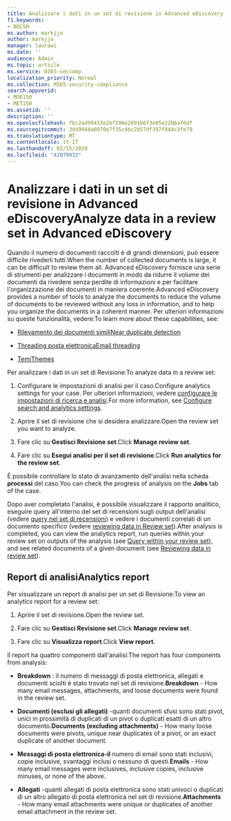 ```yaml
---
title: Analizzare i dati in un set di revisione in Advanced eDiscovery
f1.keywords:
- NOCSH
ms.author: markjjo
author: markjjo
manager: laurawi
ms.date: ''
audience: Admin
ms.topic: article
ms.service: O365-seccomp
localization_priority: Normal
ms.collection: M365-security-compliance
search.appverid:
- MOE150
- MET150
ms.assetid: ''
description: ''
ms.openlocfilehash: fbc2ad99433e2bf296e2891b6f3e85e22b6af6df
ms.sourcegitcommit: 3dd9944a6070a7f35c4bc2b57df397f844c3fe79
ms.translationtype: MT
ms.contentlocale: it-IT
ms.lasthandoff: 02/15/2020
ms.locfileid: "42079933"
---
```

# <a name="analyze-data-in-a-review-set-in-advanced-ediscovery"></a><span data-ttu-id="941cb-102">Analizzare i dati in un set di revisione in Advanced eDiscovery</span><span class="sxs-lookup"><span data-stu-id="941cb-102">Analyze data in a review set in Advanced eDiscovery</span></span>

<span data-ttu-id="941cb-103">Quando il numero di documenti raccolti è di grandi dimensioni, può essere difficile rivederli tutti.</span><span class="sxs-lookup"><span data-stu-id="941cb-103">When the number of collected documents is large, it can be difficult to review them all.</span></span> <span data-ttu-id="941cb-104">Advanced eDiscovery fornisce una serie di strumenti per analizzare i documenti in modo da ridurre il volume dei documenti da rivedere senza perdite di informazioni e per facilitare l'organizzazione dei documenti in maniera coerente.</span><span class="sxs-lookup"><span data-stu-id="941cb-104">Advanced eDiscovery provides a number of tools to analyze the documents to reduce the volume of documents to be reviewed without any loss in information, and to help you organize the documents in a coherent manner.</span></span> <span data-ttu-id="941cb-105">Per ulteriori informazioni su queste funzionalità, vedere:</span><span class="sxs-lookup"><span data-stu-id="941cb-105">To learn more about these capabilities, see:</span></span>

- [<span data-ttu-id="941cb-106">Rilevamento dei documenti simili</span><span class="sxs-lookup"><span data-stu-id="941cb-106">Near duplicate detection</span></span>](near-duplicates.md)

- [<span data-ttu-id="941cb-107">Threading posta elettronica</span><span class="sxs-lookup"><span data-stu-id="941cb-107">Email threading</span></span>](email-threading.md)

- [<span data-ttu-id="941cb-108">Temi</span><span class="sxs-lookup"><span data-stu-id="941cb-108">Themes</span></span>](themes.md)

<span data-ttu-id="941cb-109">Per analizzare i dati in un set di Revisione:</span><span class="sxs-lookup"><span data-stu-id="941cb-109">To analyze data in a review set:</span></span>

1. <span data-ttu-id="941cb-110">Configurare le impostazioni di analisi per il caso.</span><span class="sxs-lookup"><span data-stu-id="941cb-110">Configure analytics settings for your case.</span></span> <span data-ttu-id="941cb-111">Per ulteriori informazioni, vedere [configurare le impostazioni di ricerca e analisi](configure-search-analytics-settings.md).</span><span class="sxs-lookup"><span data-stu-id="941cb-111">For more information, see [Configure search and analytics settings](configure-search-analytics-settings.md).</span></span>

2. <span data-ttu-id="941cb-112">Aprire il set di revisione che si desidera analizzare.</span><span class="sxs-lookup"><span data-stu-id="941cb-112">Open the review set you want to analyze.</span></span>

3. <span data-ttu-id="941cb-113">Fare clic su **Gestisci Revisione set**.</span><span class="sxs-lookup"><span data-stu-id="941cb-113">Click **Manage review set**.</span></span>

4. <span data-ttu-id="941cb-114">Fare clic su **Esegui analisi per il set di revisione**.</span><span class="sxs-lookup"><span data-stu-id="941cb-114">Click **Run analytics for the review set**.</span></span>

<span data-ttu-id="941cb-115">È possibile controllare lo stato di avanzamento dell'analisi nella scheda **processi** del caso.</span><span class="sxs-lookup"><span data-stu-id="941cb-115">You can check the progress of analysis on the **Jobs** tab of the case.</span></span>

 <span data-ttu-id="941cb-116">Dopo aver completato l'analisi, è possibile visualizzare il rapporto analitico, eseguire query all'interno del set di recensioni sugli output dell'analisi (vedere [query nel set di recensioni](review-set-search.md)) e vedere i documenti correlati di un documento specifico (vedere [reviewing data in Review set](reviewing-data-in-review-set.md)).</span><span class="sxs-lookup"><span data-stu-id="941cb-116">After analysis is completed, you can view the analytics report, run queries within your review set on outputs of the analysis (see [Query within your review set](review-set-search.md)), and see related documents of a given document (see [Reviewing data in review set](reviewing-data-in-review-set.md)).</span></span>

## <a name="analytics-report"></a><span data-ttu-id="941cb-117">Report di analisi</span><span class="sxs-lookup"><span data-stu-id="941cb-117">Analytics report</span></span>

<span data-ttu-id="941cb-118">Per visualizzare un report di analisi per un set di Revisione:</span><span class="sxs-lookup"><span data-stu-id="941cb-118">To view an analytics report for a review set:</span></span>

1. <span data-ttu-id="941cb-119">Aprire il set di revisione.</span><span class="sxs-lookup"><span data-stu-id="941cb-119">Open the review set.</span></span>

2. <span data-ttu-id="941cb-120">Fare clic su **Gestisci Revisione set**.</span><span class="sxs-lookup"><span data-stu-id="941cb-120">Click **Manage review set**.</span></span>

3. <span data-ttu-id="941cb-121">Fare clic su **Visualizza report**.</span><span class="sxs-lookup"><span data-stu-id="941cb-121">Click **View report**.</span></span>

<span data-ttu-id="941cb-122">Il report ha quattro componenti dall'analisi:</span><span class="sxs-lookup"><span data-stu-id="941cb-122">The report has four components from analysis:</span></span>

- <span data-ttu-id="941cb-123">**Breakdown** : il numero di messaggi di posta elettronica, allegati e documenti sciolti è stato trovato nel set di revisione.</span><span class="sxs-lookup"><span data-stu-id="941cb-123">**Breakdown** - How many email messages, attachments, and loose documents were found in the review set.</span></span>

- <span data-ttu-id="941cb-124">**Documenti (esclusi gli allegati)** -quanti documenti sfusi sono stati pivot, unici in prossimità di duplicati di un pivot o duplicati esatti di un altro documento.</span><span class="sxs-lookup"><span data-stu-id="941cb-124">**Documents (excluding attachments)** - How many loose documents were pivots, unique near duplicates of a pivot, or an exact duplicate of another document.</span></span>

- <span data-ttu-id="941cb-125">**Messaggi di posta elettronica-il** numero di email sono stati inclusivi, copie inclusive, svantaggi inclusi o nessuno di questi.</span><span class="sxs-lookup"><span data-stu-id="941cb-125">**Emails** - How many email messages were inclusives, inclusive copies, inclusive minuses, or none of the above.</span></span>

- <span data-ttu-id="941cb-126">**Allegati** -quanti allegati di posta elettronica sono stati univoci o duplicati di un altro allegato di posta elettronica nel set di revisione.</span><span class="sxs-lookup"><span data-stu-id="941cb-126">**Attachments** - How many email attachments were unique or duplicates of another email attachment in the review set.</span></span>
